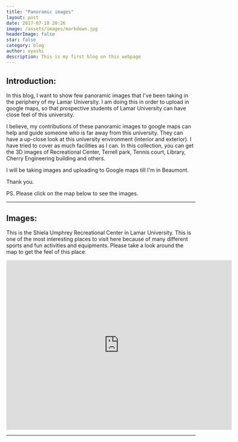 ```yaml
---
title: "Panoramic images"
layout: post
date: 2017-07-18 20:26
image: /assets/images/markdown.jpg
headerImage: false
star: false
category: blog
author: oyashi
description: This is my first blog on this webpage
---
```



## Introduction:

In this blog, I want to show few panoramic images that I've
been taking in the periphery of my Lamar University. I am doing this in order to
upload in google maps, so that prospective students of Lamar University
can have close feel of this university.


I believe, my contributions of these panoramic images to google maps can help and guide 
someone who is far away from this university. They can have a up-close look at this university environment 
(interior and exterior). I have tried to cover as much facilities as I can.
In this collection, you can get the 3D images of Recreational Center, Terrell park, Tennis court,
Library, Cherry Engineering building and others.

I will be taking images and uploading to Google maps till I'm in Beaumont.

Thank you.

PS. Please click on the map below to see the images.

---

## Images:

<div class="rec-center-sphere">
	<div class="content">
		<p>This is the Shiela Umphrey Recreational Center in Lamar University. This is one of the most interesting places to visit here because of many 		different sports and fun activities and equipments. Please take a look around the map to get the feel of this place.</p>
	</div>
	<iframe src="https://www.google.com/maps/embed?pb=!1m0!4v1500429834235!6m8!1m7!1sF%3A-rk85zqcWId0%2FWWvoMp-trnI%2FAAAAAAAAFAE%2FLdhWeSjnGW4FpldVQ1kM9O
	bIGIute-SwCLIBGAYYCw!2m2!1d30.04404892871842!2d-94.0771347370847!3f189.46969455918745!4f-12.042772479270127!5f0.7820865974627469" width="600" height="450" 		frameborder="0" style="border:0" allowfullscreen></iframe>
</div>

---

